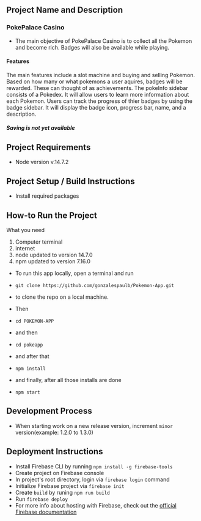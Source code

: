 ## Project Name and Description
### PokePalace Casino
- The main objective of PokePalace Casino is to collect all the Pokemon and become rich. Badges will also be available while playing.  
#### Features
The main features include a slot machine and buying and selling Pokemon. Based on how many or what pokemons a user aquires, badges will be rewarded. These can thought of as achievements. The pokeInfo sidebar consists of a Pokedex. It will allow users to learn more information about each Pokemon. Users can track the progress of thier badges by using the badge sidebar. It will display the badge icon, progress bar, name, and a description. 

##### Saving is not yet available

## Project Requirements
- Node version v.14.7.2
## Project Setup / Build Instructions
- Install required packages
## How-to Run the Project
What you need
1. Computer terminal
2. internet
3. node updated to version 14.7.0
4. npm updated to version 7.16.0


- To run this app locally, open a terminal and run
- `git clone https://github.com/gonzalespaulb/Pokemon-App.git`
- to clone the repo on a local machine.

- Then
- `cd POKEMON-APP`
- and then
- `cd pokeapp`
- and after that
- `npm install`
- and finally, after all those installs are done
- `npm start`
## Development Process
- When starting work on a new release version, increment `minor` version(example: 1.2.0 to 1.3.0)
## Deployment Instructions
- Install Firebase CLI by running `npm install -g firebase-tools`
- Create project on Firebase console
- In project's root directory, login via `firebase login` command
- Initialize Firebase project via `firebase init`
- Create `build` by runing `npm run build`
- Run `firebase deploy`
- For more info about hosting with Firebase, check out the [official Firebase documentation](https://firebase.google.com/docs/hosting/quickstart)

